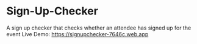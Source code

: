 # Sign-Up-Checker
A sign up checker that checks whether an attendee has signed up for the event
Live Demo: https://signupchecker-7646c.web.app